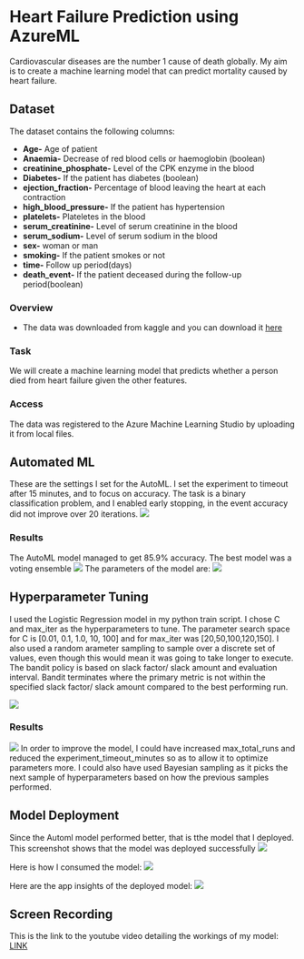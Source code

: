 # Heart Failure Prediction using AzureML
Cardiovascular diseases are the number 1 cause of death globally. My aim is to create a machine learning model that can predict mortality caused by heart failure.

## Dataset
The dataset contains the following columns:
* **Age-** Age of patient
* **Anaemia-** Decrease of red blood cells or haemoglobin (boolean)
* **creatinine_phosphate-** Level of the CPK enzyme in the blood
* **Diabetes-** If the patient has diabetes (boolean)
* **ejection_fraction-** Percentage of blood leaving the heart at each contraction
* **high_blood_pressure-** If the patient has hypertension
* **platelets-** Plateletes in the blood
* **serum_creatinine-** Level of serum creatinine in the blood
* **serum_sodium-** Level of serum sodium in the blood
* **sex-** woman or man
* **smoking-** If the patient smokes or not
* **time-** Follow up period(days)
* **death_event-** If the patient deceased during the follow-up period(boolean)
### Overview
* The data was downloaded from kaggle and you can download it <a href="https://github.com/Kevin-Nduati/Heart-Failure-Prediction-using-AzureML/blob/71c29d71430511ab531bf353f1c1287f00c022f3/heart_failure_clinical_records_dataset.csv">here</a>

### Task
We will create a machine learning model that predicts whether a person died from heart failure given the other features.

### Access
The data was registered to the Azure Machine Learning Studio by uploading it from local files. 

## Automated ML
These are the settings I set for the AutoML. I set the experiment to timeout after 15 minutes, and to focus on accuracy. The task is a binary classification problem, and I enabled early stopping, in the event accuracy did not improve over 20 iterations.
<img src="https://github.com/Kevin-Nduati/Heart-Failure-Prediction-using-AzureML/blob/4c9641370ee8178d5e047bcfada7acc414868496/images/01-Automl_settings.png">


### Results
The AutoML model managed to get 85.9% accuracy. The best model was a voting ensemble
<img src="https://github.com/Kevin-Nduati/Heart-Failure-Prediction-using-AzureML/blob/e51ea77355105392e2fde37f3c099bb8e92246fe/images/01-Automl_best_acc.png">
The parameters of the model are:
<img src="https://github.com/Kevin-Nduati/Heart-Failure-Prediction-using-AzureML/blob/e6bf27248989f0361af1e26363f8f69607c1e9a0/images/01-Automl_params.png">


## Hyperparameter Tuning
I used the Logistic Regression model in my python train script. I chose C and max_iter as the hyperparameters to tune. The parameter search space for C is [0.01, 0.1, 1.0, 10, 100] and for max_iter was [20,50,100,120,150].
I also used a random arameter sampling to sample over a discrete set of values, even though this would mean it was going to take longer to execute.
The bandit policy is based on slack factor/ slack amount and evaluation interval. Bandit terminates where the primary metric is not within the specified slack factor/ slack amount compared to the best performing run.

<img src="https://github.com/Kevin-Nduati/Heart-Failure-Prediction-using-AzureML/blob/4b3fb82372a86a54bd68d0fab8874b30bb4abecb/images/02-Hyperdrive_params.png">



### Results
<img src="https://github.com/Kevin-Nduati/Heart-Failure-Prediction-using-AzureML/blob/b5a48edb5ed50c3152c88d4154c1af3b971888db/images/02-Hyperdrive_acc.png">
In order to improve the model, I could have increased max_total_runs and reduced the experiment_timeout_minutes so as to allow it to optimize parameters more. I could also have used Bayesian sampling as it picks the next sample of hyperparameters based on how the previous samples performed.

## Model Deployment
Since the Automl model performed better, that is tthe model that I deployed.
This screenshot shows that the model was deployed successfully
<img src="https://github.com/Kevin-Nduati/Heart-Failure-Prediction-using-AzureML/blob/80fabf1d761e0a783c199815b8946be0085544fc/images/05-Deployed_model1.png">

Here is how I consumed the model:
<img src="https://github.com/Kevin-Nduati/Heart-Failure-Prediction-using-AzureML/blob/80fabf1d761e0a783c199815b8946be0085544fc/images/05-Deployed_model2.png">

Here are the app insights of the deployed model:
<img src="https://github.com/Kevin-Nduati/Heart-Failure-Prediction-using-AzureML/blob/e51ea77355105392e2fde37f3c099bb8e92246fe/images/03-Model_deployed_03.png">

## Screen Recording
This is the link to the youtube video detailing the workings of my model: <a href="https://youtu.be/TtizUykbwXQ">LINK</a>

